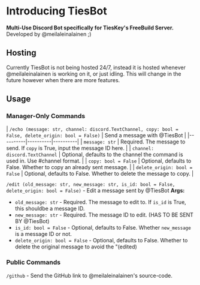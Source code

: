 # Introducing TiesBot
**Multi-Use Discord Bot specifically for TiesKey's FreeBuild Server.**
Developed by @meilaleinalainen ;)

## Hosting
Currently TiesBot is not being hosted 24/7, instead it is hosted whenever @meilaleinalainen is working on it, or just idling. This will change in the future however when there are more features.

## Usage
### Manager-Only Commands
| `/echo (message: str, channel: discord.TextChannel, copy: bool = False, delete_origin: bool = False)` | Send a message with @TiesBot |
|----------|----------|----------|
| `message: str` | Required. The message to send. If `copy` is True, input the message ID here. |
| `channel: discord.TextChannel` | Optional, defaults to the channel the command is used in. Use #channel format. |
| `copy: bool = False` | Optional, defaults to False. Whether to copy an already sent message. |
| `delete_origin: bool = False` | Optional, defaults to False. Whether to delete the message to copy. |


`/edit (old_message: str, new_message: str, is_id: bool = False, delete_origin: bool = False)` - Edit a message sent by @TiesBot
**Args:**
- `old_message: str` - Required. The message to edit to. If `is_id` is True, this shouldbe a message ID.
- `new_message: str` - Required. The message ID to edit. (HAS TO BE SENT BY @TiesBot)
- `is_id: bool = False` - Optional, defaults to False. Whether `new_message` is a message ID or not.
- `delete_origin: bool = False` - Optional, defaults to False. Whether to delete the original message to avoid the "(edited)

### Public Commands
`/github`  - Send the GitHub link to @meilaleinalainen's source-code.
